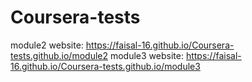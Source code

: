 # Coursera-tests
module2 website: https://faisal-16.github.io/Coursera-tests.github.io/module2
module3 website: https://faisal-16.github.io/Coursera-tests.github.io/module3

